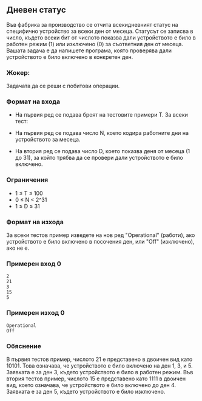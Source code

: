## Дневен статус

Във фабрика за производство се отчита всекидневният статус на специфично устройство за всеки ден от месеца. Статусът се записва в число, където всеки бит от числото показва дали устройството е било в работен режим (1) или изключено (0) за съответния ден от месеца. Вашата задача е да напишете програма, която проверява дали устройството е било включено в конкретен ден. 

### Жокер:
Задачата да се реши с побитови операции.

### Формат на входа
- На първия ред се подава броят на тестовите примери T. За всеки тест:

- На първия ред се подава число N, което кодира работните дни на устройството за месеца.

- На втория ред се подава число D, което показва деня от месеца (1 до 31), за който трябва да се провери дали устройството е било включено. 

### Ограничения

- 1 ≤ T ≤ 100
- 0 ≤ N < 2^31
- 1 ≤ D ≤ 31 

### Формат на изхода

За всеки тестов пример изведете на нов ред "Operational" (работи), ако устройството е било включено в посочения ден, или "Off" (изключено), ако не е.


### Примерен вход 0

```
2 
21 
3 
15 
5 
```

### Примерен изход 0

```
Operational 
Off 
```

### Обяснение

В първия тестов пример, числото 21 е представено в двоичен вид като 10101. Това означава, че устройството е било включено на ден 1, 3, и 5. Заявката е за ден 3, където устройството е било в работен режим. Във втория тестов пример, числото 15 е представено като 1111 в двоичен вид, което означава, че устройството е било включено до ден 4. Заявката е за ден 5, където устройството е било изключено.
